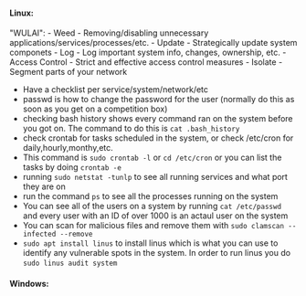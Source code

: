 #### Linux:
"WULAI":
	- Weed
		- Removing/disabling unnecessary applications/services/processes/etc.
	- Update
		- Strategically update system componets
	- Log
		- Log important system info, changes, ownership, etc.
	- Access Control
		- Strict and effective access control measures
	- Isolate
		- Segment parts of your network

- Have a checklist per service/system/network/etc
- passwd is how to change the password for the user (normally do this as soon as you get on a competition box)
- checking bash history shows every command ran on the system before you got on. The command to do this is `cat .bash_history`
- check crontab for tasks scheduled in the system, or check /etc/cron for daily,hourly,monthy,etc.
- This command is `sudo crontab -l` or `cd /etc/cron` or you can list the tasks by doing `crontab -e` 
- running `sudo netstat -tunlp` to see all running services and what port they are on
- run the  command `ps` to see all the processes running on the system
- You can see all of the users on a system by running `cat /etc/passwd` and every user with an ID of over 1000 is an actaul user on the system
- You can scan for malicious files and remove them with `sudo clamscan --infected --remove` 
- `sudo apt install linus` to install linus which is what you can use to identify any vulnerable spots in the system. In order to run linus you do `sudo linus audit system`

#### Windows:

